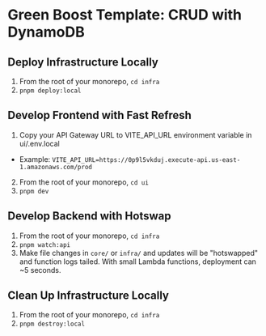# Green Boost Template: CRUD with DynamoDB

## Deploy Infrastructure Locally
1. From the root of your monorepo, `cd infra`
2. `pnpm deploy:local`

## Develop Frontend with Fast Refresh
1. Copy your API Gateway URL to VITE_API_URL environment variable in ui/.env.local
- Example: `VITE_API_URL=https://0p9l5vkduj.execute-api.us-east-1.amazonaws.com/prod`
2. From the root of your monorepo, `cd ui`
3. `pnpm dev`

## Develop Backend with Hotswap
1. From the root of your monorepo, `cd infra`
2. `pnpm watch:api`
3. Make file changes in `core/` or `infra/` and updates will be "hotswapped" and function logs tailed. With small Lambda functions, deployment can ~5 seconds.

## Clean Up Infrastructure Locally
1. From the root of your monorepo, `cd infra`
2. `pnpm destroy:local`